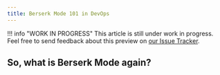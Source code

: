 ```yaml
---
title: Berserk Mode 101 in DevOps
---
```


!!! info "WORK IN PROGRESS"
    This article is still under work in progress. Feel free to send feedback about this preview on [our Issue Tracker](https://gitlab.com/MadeByThePinsTeam-DevLabs/official-handbook/issues).

## So, what is Berserk Mode again?
